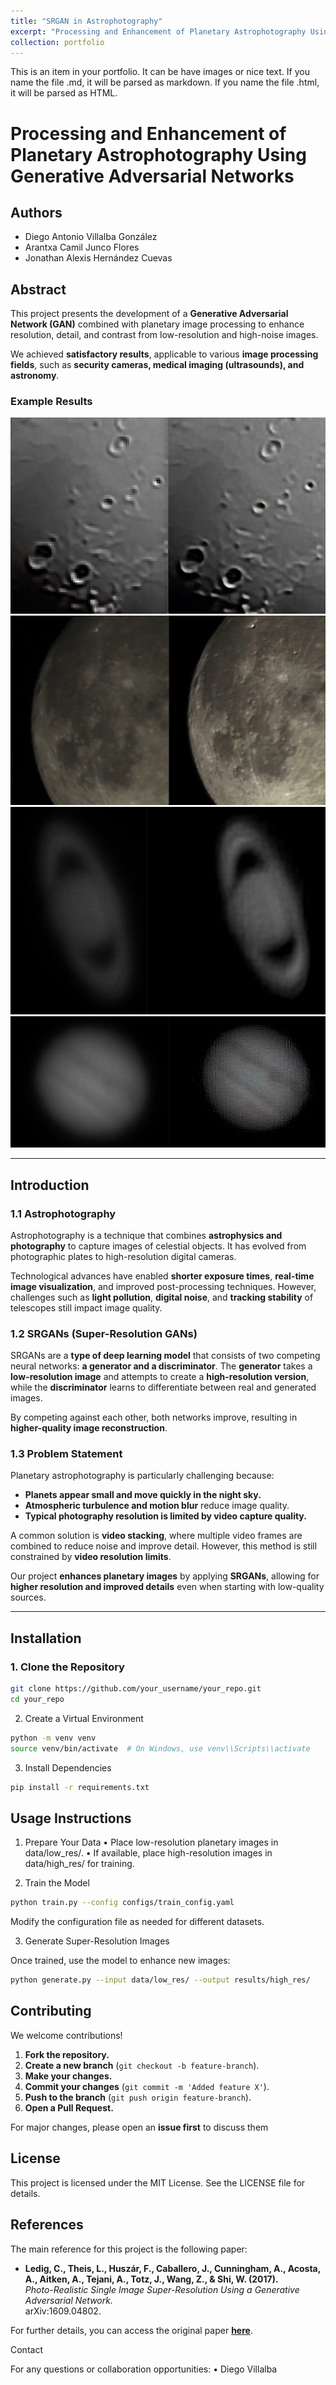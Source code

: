 ```yaml
---
title: "SRGAN in Astrophotography"
excerpt: "Processing and Enhancement of Planetary Astrophotography Using Generative Adversarial Networks <br/><img src='/images/moon_result.jpeg'>"
collection: portfolio
---
```


This is an item in your portfolio. It can be have images or nice text. If you name the file .md, it will be parsed as markdown. If you name the file .html, it will be parsed as HTML. 

# **Processing and Enhancement of Planetary Astrophotography Using Generative Adversarial Networks**

## **Authors**
- Diego Antonio Villalba González
- Arantxa Camil Junco Flores  
- Jonathan Alexis Hernández Cuevas

## **Abstract**

This project presents the development of a **Generative Adversarial Network (GAN)** combined with planetary image processing to enhance resolution, detail, and contrast from low-resolution and high-noise images.

We achieved **satisfactory results**, applicable to various **image processing fields**, such as **security cameras, medical imaging (ultrasounds), and astronomy**.

### **Example Results**

![Results on the Moon](/images/moon_result.jpeg)
![Results on the Moon](/images/moon2_result.jpeg)
![Results on Saturn](/images/saturn_result.jpeg)
![Results on Jupiter](/images/jupiter_result.png)

---

## **Introduction**

### **1.1 Astrophotography**

Astrophotography is a technique that combines **astrophysics and photography** to capture images of celestial objects. It has evolved from photographic plates to high-resolution digital cameras.

Technological advances have enabled **shorter exposure times**, **real-time image visualization**, and improved post-processing techniques. However, challenges such as **light pollution**, **digital noise**, and **tracking stability** of telescopes still impact image quality.

### **1.2 SRGANs (Super-Resolution GANs)**

SRGANs are a **type of deep learning model** that consists of two competing neural networks: **a generator and a discriminator**. The **generator** takes a **low-resolution image** and attempts to create a **high-resolution version**, while the **discriminator** learns to differentiate between real and generated images.

By competing against each other, both networks improve, resulting in **higher-quality image reconstruction**.

### **1.3 Problem Statement**

Planetary astrophotography is particularly challenging because:

- **Planets appear small and move quickly in the night sky.**
- **Atmospheric turbulence and motion blur** reduce image quality.
- **Typical photography resolution is limited by video capture quality.**

A common solution is **video stacking**, where multiple video frames are combined to reduce noise and improve detail. However, this method is still constrained by **video resolution limits**.

Our project **enhances planetary images** by applying **SRGANs**, allowing for **higher resolution and improved details** even when starting with low-quality sources.

---

## **Installation**

### **1. Clone the Repository**

```bash
git clone https://github.com/your_username/your_repo.git
cd your_repo
```
2. Create a Virtual Environment
```bash
python -m venv venv
source venv/bin/activate  # On Windows, use venv\\Scripts\\activate
```
3. Install Dependencies
```bash
pip install -r requirements.txt
```


## **Usage Instructions**

1. Prepare Your Data
	•	Place low-resolution planetary images in data/low_res/.
	•	If available, place high-resolution images in data/high_res/ for training.

2. Train the Model
```bash
python train.py --config configs/train_config.yaml
```

Modify the configuration file as needed for different datasets.

3. Generate Super-Resolution Images

Once trained, use the model to enhance new images:
```bash
python generate.py --input data/low_res/ --output results/high_res/
```

## **Contributing**

We welcome contributions!

1. **Fork the repository.**
2. **Create a new branch** (`git checkout -b feature-branch`).
3. **Make your changes.**
4. **Commit your changes** (`git commit -m 'Added feature X'`).
5. **Push to the branch** (`git push origin feature-branch`).
6. **Open a Pull Request.**

For major changes, please open an **issue first** to discuss them
## **License**

This project is licensed under the MIT License. See the LICENSE file for details.

## **References**

The main reference for this project is the following paper:

- **Ledig, C., Theis, L., Huszár, F., Caballero, J., Cunningham, A., Acosta, A., Aitken, A., Tejani, A., Totz, J., Wang, Z., & Shi, W. (2017).**  
  *Photo-Realistic Single Image Super-Resolution Using a Generative Adversarial Network.*  
  arXiv:1609.04802.  

For further details, you can access the original paper **[here](https://arxiv.org/abs/1609.04802)**.

Contact

For any questions or collaboration opportunities:
	•	Diego Villalba